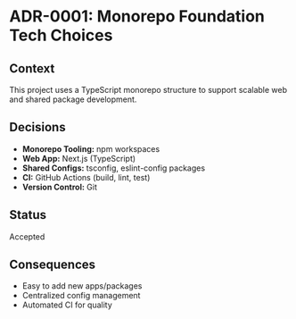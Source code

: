 # ADR-0001: Monorepo Foundation Tech Choices

## Context
This project uses a TypeScript monorepo structure to support scalable web and shared package development.

## Decisions
- **Monorepo Tooling:** npm workspaces
- **Web App:** Next.js (TypeScript)
- **Shared Configs:** tsconfig, eslint-config packages
- **CI:** GitHub Actions (build, lint, test)
- **Version Control:** Git

## Status
Accepted

## Consequences
- Easy to add new apps/packages
- Centralized config management
- Automated CI for quality
